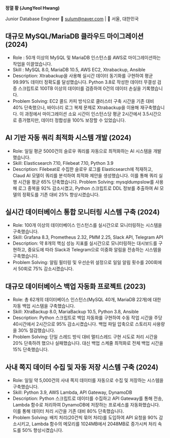 **정열 황 (JungYeol Hwang)**

Junior Database Engineer 📧 [sulum@naver.com](mailto:sulum@naver.com) | 📍 서울, 대한민국

## 대규모 MySQL/MariaDB 클라우드 마이그레이션 (2024)
- Role : 50개 이상의 MySQL 및 MariaDB 인스턴스를 AWS로 마이그레이션하는 작업을 이끌었습니다.
- Skill : MySQL 8.0, MariaDB 10.5, AWS EC2, Xtrabackup, Ansible
- Description: Xtrabackup을 사용해 실시간 데이터 동기화를 구현하여 평균 99.99% 데이터 정확도를 달성했습니다. Python 3.8로 작성한 데이터 무결성 검증 스크립트로 100TB 이상의 데이터를 검증하여 0건의 데이터 손실을 기록했습니다.
- Problem Solving: EC2 콜드 카피 방식으로 클러스터 구축 시간을 기존 대비 40% 단축했으나, 바이너리 로그 복제 문제로 Xtrabackup을 이용해 재구축했습니다. 이 과정에서 마이그레이션 소요 시간이 인스턴스당 평균 2시간에서 3.5시간으로 증가했지만, 데이터 정합성을 100% 보장할 수 있었습니다.

 
 ## AI 기반 자동 쿼리 최적화 시스템 개발 (2024)
- Role: 일일 평균 5000건의 슬로우 쿼리를 자동으로 최적화하는 AI 시스템을 개발했습니다.
- Skill: Elasticsearch 7.10, Filebeat 7.10, Python 3.9
- Description: Filebeat로 수집한 슬로우 로그를 Elasticsearch에 적재하고, Claud AI 모델이 쿼리를 분석하여 최적화 제안을 생성했습니다. 이를 통해 쿼리 실행 시간을 평균 65% 단축했습니다.
Problem Solving: mysqldumpslow를 사용해 로그 중복을 92% 감소시켰고, Python 스크립트로 DDL 정보를 추출하여 AI 모델의 정확도를 기존 대비 25% 향상시켰습니다.

 
 ## 실시간 데이터베이스 통합 모니터링 시스템 구축 (2024)
- Role: 100개 이상의 데이터베이스 인스턴스를 실시간으로 모니터링하는 시스템을 구축했습니다.
- Skill: Grafana 8.3, Prometheus 2.32, PMM 2.25, Slack API, Telegram API
- Description: 약 8개의 핵심 성능 지표를 실시간으로 모니터링하는 대시보드를 구현하고, 중요도에 따라 Slack과 Telegram으로 이중화 알림을 전송하는 시스템을 구축했습니다.
- Problem Solving: 알림 필터링 및 우선순위 설정으로 일일 알림 횟수를 200회에서 50회로 75% 감소시켰습니다.

 
 ## 대규모 데이터베이스 백업 자동화 프로젝트 (2023)
- Role: 총 62개의 데이터베이스 인스턴스(MySQL 40개, MariaDB 22개)에 대한 자동 백업 시스템을 구축했습니다.
- Skill: XtraBackup 8.0, MariaBackup 10.5, Python 3.8, Ansible
- Description: Python 스크립트로 백업 자동화를 구현하여 수동 작업 시간을 주당 40시간에서 2시간으로 95% 감소시켰습니다. 백업 파일 압축으로 스토리지 사용량을 30% 절감했습니다.
- Problem Solving: 단일 스레드 방식 대비 멀티스레드 구현 시도로 처리 시간을 20% 단축하려 했으나 실패했습니다. 대신 백업 스케줄 최적화로 전체 백업 시간을 15% 단축했습니다.


## 사내 쪽지 데이터 수집 및 자동 저장 시스템 구축 (2024)
- Role: 일일 약 5,000건의 사내 쪽지 데이터를 자동으로 수집 및 저장하는 시스템을 구축했습니다.
- Skill: Python 3.9, AWS Lambda, API Gateway, DynamoDB
- Description: Python 스크립트로 데이터를 수집하고 API Gateway를 통해 전송, Lambda 함수로 처리하여 DynamoDB에 저장하는 프로세스를 자동화했습니다. 이를 통해 데이터 처리 시간을 기존 대비 80% 단축했습니다.
- Problem Solving: 배치 처리(20건씩 묶어 처리)를 도입하여 API 요청을 90% 감소시키고, Lambda 함수의 메모리를 1024MB에서 2048MB로 증가시켜 처리 속도를 50% 향상시켰습니다.

